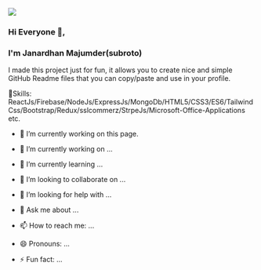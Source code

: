 ![](https://i.ibb.co/Jn64KYH/fae23075-8ea1-42a6-8761-c59614a1899a.png)
### Hi Everyone 👋,
### I'm Janardhan Majumder(subroto)


I made this project just for fun, it allows you to create nice and simple GitHub Readme files that you can copy/paste and use in your profile.

💼Skills: ReactJs/Firebase/NodeJs/ExpressJs/MongoDb/HTML5/CSS3/ES6/TailwindCss/Bootstrap/Redux/sslcommerz/StrpeJs/Microsoft-Office-Applications etc.

- 🔭 I’m currently working on this page. 


- 🔭 I’m currently working on ...
- 🌱 I’m currently learning ...
- 👯 I’m looking to collaborate on ...
- 🤔 I’m looking for help with ...
- 💬 Ask me about ...
- 📫 How to reach me: ...
- 😄 Pronouns: ...
- ⚡ Fun fact: ...

